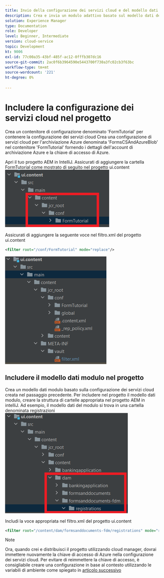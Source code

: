 ```yaml
---
title: Invio della configurazione dei servizi cloud e del modello dati del modulo all’istanza cloud
description: Crea e invia un modulo adattivo basato sul modello dati del modulo di archiviazione di Azure all’istanza cloud.
solution: Experience Manager
type: Documentation
role: Developer
level: Beginner, Intermediate
version: cloud-service
topic: Development
kt: 9006
exl-id: 77c00a35-43bf-485f-ac12-0fffb307dc16
source-git-commit: 2ac0f6b3964590e5443700f730a3fc02cb3f63bc
workflow-type: tm+mt
source-wordcount: '221'
ht-degree: 0%

---
```


# Includere la configurazione dei servizi cloud nel progetto

Crea un contenitore di configurazione denominato &#39;FormTutorial&#39; per contenere la configurazione dei servizi cloud Crea una configurazione di servizi cloud per l&#39;archiviazione Azure denominata &#39;FormsCSAndAzureBlob&#39; nel contenitore &#39;FormTutorial&#39; fornendo i dettagli dell&#39;account di archiviazione Azure e la chiave di accesso di Azure.

Apri il tuo progetto AEM in IntelliJ. Assicurati di aggiungere la cartella FormTutorial come mostrato di seguito nel progetto ui.content
![cloud-services-configuration](assets/cloud-services-configuration.png)

Assicurati di aggiungere la seguente voce nel filtro.xml del progetto ui.content

```xml
<filter root="/conf/FormTutorial" mode="replace"/>
```

![filter-xml](assets/ui-content-filter.png)

## Includere il modello dati modulo nel progetto

Crea un modello dati modulo basato sulla configurazione dei servizi cloud creata nel passaggio precedente. Per includere nel progetto il modello dati modulo, creare la struttura di cartelle appropriata nel progetto AEM in intelliJ. Ad esempio, il modello dati del modulo si trova in una cartella denominata registrazioni
![contenuto fdm](assets/ui-content-fdm.png)

Includi la voce appropriata nel filtro.xml del progetto ui.content

```xml
<filter root="/content/dam/formsanddocuments-fdm/registrations" mode="replace"/>
```


>[!NOTE]
>
>Ora, quando crei e distribuisci il progetto utilizzando cloud manager, dovrai immettere nuovamente la chiave di accesso di Azure nella configurazione dei servizi cloud. Per evitare di reimmettere la chiave di accesso, è consigliabile creare una configurazione in base al contesto utilizzando le variabili di ambiente come spiegato in [articolo successivo](./context-aware-fdm.md)
